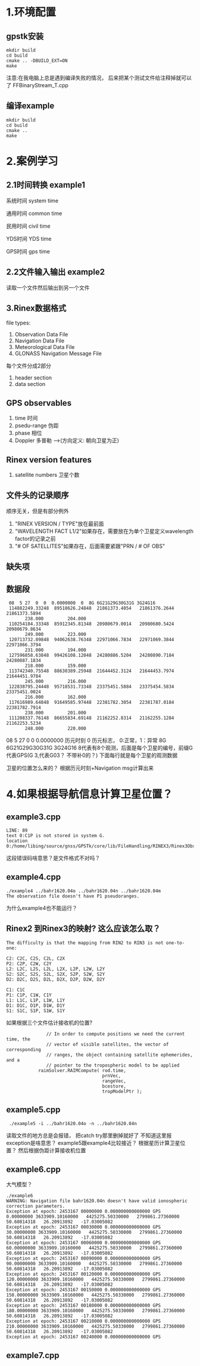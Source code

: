 
# 1.环境配置

## gpstk安装
```
mkdir build
cd build
cmake .. -DBUILD_EXT=ON
make
```

注意:在我电脑上总是遇到编译失败的情况， 后来把某个测试文件给注释掉就可以了
FFBinaryStream_T.cpp

## 编译example
```
mkdir build
cd build
cmake ..
make
```

# 2.案例学习

## 2.1时间转换 example1
系统时间 system time

通用时间 common time

民用时间 civil time

YDS时间 YDS time

GPS时间 gps time

## 2.2文件输入输出 example2
读取一个文件然后输出到另一个文件


## 3.Rinex数据格式
file types:

1. Observation Data File
2. Navigation Data File
3. Meteorological Data File
4. GLONASS Navigation Message File

每个文件分成2部分
1. header section
2. data section


## GPS observables
1. time  时间
2. psedu-range 伪距
3. phase 相位
4. Doppler 多普勒 -->(方向定义: 朝向卫星为正)

## Rinex version features
1. satellite numbers 卫星个数

## 文件头的记录顺序
顺序无关，但是有部分例外
1. "RINEX VERSION / TYPE"放在最前面
2. "WAVELENGTH FACT L1/2"如果存在，需要放在为单个卫星定义wavelength factor的记录之前
3. "# OF SATELLITES"如果存在，后面需要紧跟"PRN / # OF OBS"

## 缺失项

## 数据段
```
 08  5 27  0  0  0.0000000  0  8G 6G21G29G30G31G 3G24G16
 114882249.33248  89518626.24848  21861373.4054   21861376.2644   21861373.5894
       238.000         204.000
 110254184.33348  85912345.81348  20980679.0014   20980680.5424   20980679.8634
       249.000         223.000
 120713732.89848  94062638.76348  22971066.7834   22971069.3844   22971066.3794
       231.000         194.000
 127596858.63848  99426108.12048  24280886.5204   24280890.7184   24280887.1834
       218.000         159.000
 113742340.75548  88630389.25948  21644452.3124   21644453.7974   21644451.9784
       245.000         216.000
 122838795.24448  95718531.73348  23375451.5884   23375454.5834   23375451.0024
       216.000         162.000
 117616989.64848  91649585.97448  22381782.3054   22381787.0184   22381782.7914
       238.000         201.000
 111208337.76148  86655834.69148  21162252.8314   21162255.1284   21162253.5234
       248.000         220.000
```

08  5 27  0  0  0.0000000 历元时刻
0 历元标志， 0:正常，1：异常
8G 6G21G29G30G31G 3G24G16 8代表有8个观测，后面是每个卫星的编号，前缀G代表GPS(G 3,代表G03？ 不带补0的？)
下面每行就是每个卫星的观测数据

卫星的位置怎么来的？
根据历元时刻+Navigation msg计算出来


# 4.如果根据导航信息计算卫星位置？


## example3.cpp
```
LINE: 89
text 0:C1P is not stored in system G.
location 0:/home/libing/source/gnss/GPSTk/core/lib/FileHandling/RINEX3/Rinex3ObsHeader.cpp:2476
```
这段错误码啥意思？是文件格式不对吗？

## example4.cpp
```
./example4 ../bahr1620.04o ../bahr1620.04n ../bahr1620.04m
The observation file doesn't have P1 pseudoranges.
```
为什么example4也不能运行？

## Rinex2 到Rinex3的映射? 这么应该怎么取？
```
The difficulty is that the mapping from RIN2 to RIN3 is not one-to-one:

C2: C2C, C2S, C2L, C2X
P2: C2P, C2W, C2Y
L2: L2C, L2S, L2L, L2X, L2P, L2W, L2Y
S2: S2C, S2S, S2L, S2X, S2P, S2W, S2Y
D2: D2C, D2S, D2L, D2X, D2P, D2W, D2Y

C1: C1C
P1: C1P, C1W, C1Y
L1: L1C, L1P, L1W, L1Y
D1: D1C, D1P, D1W, D1Y
S1: S1C, S1P, S1W, S1Y
```

如果根据三个文件估计接收机的位置?
```
               // In order to compute positions we need the current time, the
               // vector of visible satellites, the vector of corresponding
               // ranges, the object containing satellite ephemerides, and a
               // pointer to the tropospheric model to be applied
            raimSolver.RAIMCompute( rod.time,
                                    prnVec,
                                    rangeVec,
                                    bcestore,
                                    tropModelPtr );
```


## example5.cpp
```
 ./example5 -i ../bahr1620.04o -n ../bahr1620.04n
```
读取文件的地方总是会报错， 把catch try那里删掉就好了
不知道这里报exception是啥意思？
example5跟example4比较接近？ 根据星历计算卫星位置？ 然后根据伪距计算接收机位置

## example6.cpp
大气模型？

```
./example6
WARNING: Navigation file bahr1620.04n doesn't have valid ionospheric correction parameters.
Exception at epoch: 2453167 00000000 0.000000000000000 GPS
0.00000000 3633909.10160000   4425275.50330000   2799861.27360000   50.60814318   26.20913892   -17.03005082   
Exception at epoch: 2453167 00030000 0.000000000000000 GPS
30.00000000 3633909.10160000   4425275.50330000   2799861.27360000   50.60814318   26.20913892   -17.03005082   
Exception at epoch: 2453167 00060000 0.000000000000000 GPS
60.00000000 3633909.10160000   4425275.50330000   2799861.27360000   50.60814318   26.20913892   -17.03005082   
Exception at epoch: 2453167 00090000 0.000000000000000 GPS
90.00000000 3633909.10160000   4425275.50330000   2799861.27360000   50.60814318   26.20913892   -17.03005082   
Exception at epoch: 2453167 00120000 0.000000000000000 GPS
120.00000000 3633909.10160000   4425275.50330000   2799861.27360000   50.60814318   26.20913892   -17.03005082   
Exception at epoch: 2453167 00150000 0.000000000000000 GPS
150.00000000 3633909.10160000   4425275.50330000   2799861.27360000   50.60814318   26.20913892   -17.03005082   
Exception at epoch: 2453167 00180000 0.000000000000000 GPS
180.00000000 3633909.10160000   4425275.50330000   2799861.27360000   50.60814318   26.20913892   -17.03005082   
Exception at epoch: 2453167 00210000 0.000000000000000 GPS
210.00000000 3633909.10160000   4425275.50330000   2799861.27360000   50.60814318   26.20913892   -17.03005082   
Exception at epoch: 2453167 00240000 0.000000000000000 GPS

```

## example7.cpp